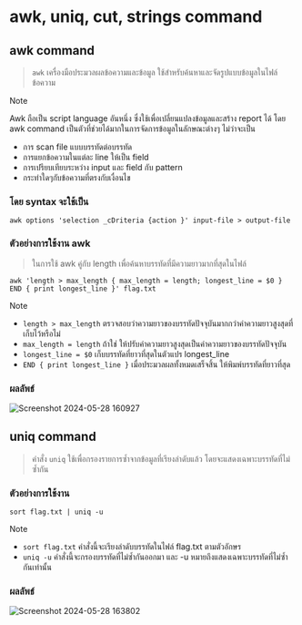 # awk, uniq, cut, strings command

## awk command

> `awk` เครื่องมือประมวลผลข้อความและข้อมูล ใช้สำหรับค้นหาและจัดรูปแบบข้อมูลในไฟล์ข้อความ

> [!NOTE]
> Awk ถือเป็น script language อันหนึ่ง ซึ่งใช้เพื่อเปลี่ยนแปลงข้อมูลและสร้าง report ได้ โดย awk command เป็นตัวที่ช่วยได้มากในการจัดการข้อมูลในลักษณะต่างๆ ไม่ว่าจะเป็น
> - การ scan file แบบบรรทัดต่อบรรทัด
> - การแยกข้อความในแต่ละ line ให้เป็น field
> - การเปรียบเทียบระหว่าง input และ field กับ pattern
> - กระทำใดๆกับข้อความที่ตรงกับเงื่อนไข

### โดย syntax จะใช้เป็น

```
awk options 'selection _cDriteria {action }' input-file > output-file
```

### ตัวอย่างการใช้งาน awk

> ในการใช้ awk คู่กับ length เพื่อค้นหาบรรทัดที่มีความยาวมากที่สุดในไฟล์

```
awk 'length > max_length { max_length = length; longest_line = $0 } END { print longest_line }' flag.txt
```
> [!NOTE]
> - `length > max_length` ตรวจสอบว่าความยาวของบรรทัดปัจจุบันมากกว่าค่าความยาวสูงสุดที่เก็บไว้หรือไม่
> - `max_length = length` ถ้าใช่ ให้ปรับค่าความยาวสูงสุดเป็นค่าความยาวของบรรทัดปัจจุบัน
> - `longest_line = $0` เก็บบรรทัดที่ยาวที่สุดในตัวแปร longest_line
> - `END { print longest_line }` เมื่อประมวลผลทั้งหมดเสร็จสิ้น ให้พิมพ์บรรทัดที่ยาวที่สุด

### ผลลัพธ์

![Screenshot 2024-05-28 160927](https://github.com/Atiwitch15101/Linux-Knowledge/assets/159407312/71f2e569-3641-4e2a-942b-8e98682a336e)

## uniq command

> คำสั่ง `uniq` ใช้เพื่อกรองรายการซ้ำจากข้อมูลที่เรียงลำดับแล้ว โดยจะแสดงเฉพาะบรรทัดที่ไม่ซ้ำกัน

### ตัวอย่างการใช้งาน

```
sort flag.txt | uniq -u
```

> [!NOTE]
> - `sort flag.txt` คำสั่งนี้จะเรียงลำดับบรรทัดในไฟล์ flag.txt ตามตัวอักษร
> - `uniq -u` คำสั่งนี้จะกรองบรรทัดที่ไม่ซ้ำกันออกมา และ -u หมายถึงแสดงเฉพาะบรรทัดที่ไม่ซ้ำกันเท่านั้น

### ผลลัพธ์

![Screenshot 2024-05-28 163802](https://github.com/Atiwitch15101/Linux-Knowledge/assets/159407312/f4507dfe-55db-4a5c-b70f-fd73fcc1820c)


